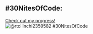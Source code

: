 ## #30NitesOfCode:
  [Check out my progress!](https://www.codedex.io/@rtollinchi2359582/30-nites-of-code)  
  ![@rtollinchi2359582 #30NitesOfCode](https://www.codedex.io/api/petStatus?user=rtollinchi2359582)
